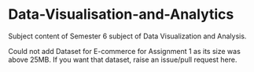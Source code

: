 # Data-Visualisation-and-Analytics

Subject content of Semester 6 subject of Data Visualization and Analysis.

Could not add Dataset for E-commerce for Assignment 1 as its size was above 25MB. If you want that dataset, raise an issue/pull request here.
